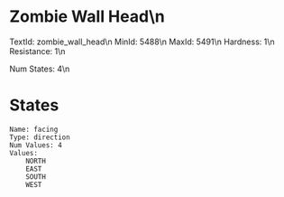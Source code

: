 # Zombie Wall Head\n
TextId: zombie_wall_head\n
MinId: 5488\n
MaxId: 5491\n
Hardness: 1\n
Resistance: 1\n

Num States: 4\n
# States
```
Name: facing
Type: direction
Num Values: 4
Values:
    NORTH
    EAST
    SOUTH
    WEST
```